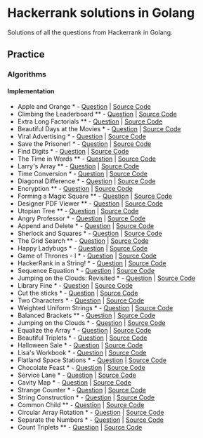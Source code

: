 # Hackerrank solutions in Golang

Solutions of all the questions from Hackerrank in Golang.

## Practice

### Algorithms

#### Implementation
- Apple and Orange * - [Question](https://www.hackerrank.com/challenges/apple-and-orange/problem?isFullScreen=true) | [Source Code](./apple-and-orange/main.go)
- Climbing the Leaderboard ** - [Question](https://www.hackerrank.com/challenges/climbing-the-leaderboard/problem?isFullScreen=true) | [Source Code](./climbing-the-leaderboard/main.go)
- Extra Long Factorials ** - [Question](https://www.hackerrank.com/challenges/extra-long-factorials/problem?isFullScreen=true) | [Source Code](./extra-long-factorials/main.go)
- Beautiful Days at the Movies * - [Question](https://www.hackerrank.com/challenges/beautiful-days-at-the-movies/problem?isFullScreen=true) | [Source Code](./beautiful-days-at-the-movies/main.go)
- Viral Advertising * - [Question](https://www.hackerrank.com/challenges/strange-advertising/problem?isFullScreen=true) | [Source Code](./strange-advertising/main.go)
- Save the Prisoner! * - [Question](https://www.hackerrank.com/challenges/save-the-prisoner/problem?isFullScreen=true) | [Source Code](./save-the-prisoner/main.go)
- Find Digits * - [Question](https://www.hackerrank.com/challenges/find-digits/problem?isFullScreen=true) | [Source Code](./find-digits/main.go)
- The Time in Words ** - [Question](https://www.hackerrank.com/challenges/the-time-in-words/problem?isFullScreen=true) | [Source Code](./the-time-in-words/main.go)
- Larry's Array ** - [Question](https://www.hackerrank.com/challenges/larrys-array/problem?isFullScreen=true) | [Source Code](./larrys-array/main.go)
- Time Conversion * - [Question](https://www.hackerrank.com/challenges/time-conversion/problem?isFullScreen=true) | [Source Code](./time-conversion/main.go)
- Diagonal Difference * - [Question](https://www.hackerrank.com/challenges/diagonal-difference/problem) | [Source Code](./diagonal-difference/main.go)
- Encryption ** - [Question](https://www.hackerrank.com/challenges/encryption/problem?isFullScreen=true) | [Source Code](./encryption/main.go)
- Forming a Magic Square ** - [Question](https://www.hackerrank.com/challenges/magic-square-forming/problem?isFullScreen=true) | [Source Code](./magic-square-forming/main.go)
- Designer PDF Viewer ** - [Question](https://www.hackerrank.com/challenges/designer-pdf-viewer/problem?isFullScreen=true) | [Source Code](./designer-pdf-viewer/main.go)
- Utopian Tree ** - [Question](https://www.hackerrank.com/challenges/utopian-tree/problem?isFullScreen=true) | [Source Code](./utopian-tree/main.go)
- Angry Professor * - [Question](https://www.hackerrank.com/challenges/angry-professor/problem?isFullScreen=true) | [Source Code](./angry-professor/main.go)
- Append and Delete * - [Question](https://www.hackerrank.com/challenges/append-and-delete/problem?isFullScreen=true) | [Source Code](./append-and-delete/main.go)
- Sherlock and Squares * - [Question](https://www.hackerrank.com/challenges/sherlock-and-squares/problem?isFullScreen=true) | [Source Code](./sherlock-and-squares/main.go)
- The Grid Search ** - [Question](https://www.hackerrank.com/challenges/the-grid-search/problem?isFullScreen=true) | [Source Code](./the-grid-search/main.go)
- Happy Ladybugs * - [Question](https://www.hackerrank.com/challenges/happy-ladybugs/problem?isFullScreen=true) | [Source Code](./happy-ladybugs/main.go)
- Game of Thrones - I * - [Question](https://www.hackerrank.com/challenges/game-of-thrones/problem?isFullScreen=true) | [Source Code](./game-of-thrones/main.go)
- HackerRank in a String! * - [Question](https://www.hackerrank.com/challenges/hackerrank-in-a-string/problem?isFullScreen=true) | [Source Code](./hackerrank-in-a-string/main.go)
- Sequence Equation * - [Question](https://www.hackerrank.com/challenges/permutation-equation/problem?isFullScreen=true) | [Source Code](./permutation-equation/main.go)
- Jumping on the Clouds: Revisited * - [Question](https://www.hackerrank.com/challenges/jumping-on-the-clouds-revisited/problem?isFullScreen=true) | [Source Code](./jumping-on-the-clouds-revisited/main.go)
- Library Fine * - [Question](https://www.hackerrank.com/challenges/library-fine/problem?isFullScreen=true) | [Source Code](./library-fine/main.go)
- Cut the sticks * - [Question](https://www.hackerrank.com/challenges/cut-the-sticks/problem?isFullScreen=true) | [Source Code](./cut-the-sticks/main.go)
- Two Characters * - [Question](https://www.hackerrank.com/challenges/two-characters/problem?isFullScreen=true) | [Source Code](./two-characters/main.go)
- Weighted Uniform Strings * - [Question](https://www.hackerrank.com/challenges/weighted-uniform-string/problem?isFullScreen=true) | [Source Code](./weighted-uniform-string/main.go)
- Balanced Brackets ** - [Question](https://www.hackerrank.com/challenges/balanced-brackets/problem?isFullScreen=true) | [Source Code](./balanced-brackets/main.go)
- Jumping on the Clouds * - [Question](https://www.hackerrank.com/challenges/jumping-on-the-clouds/problem?isFullScreen=true) | [Source Code](./jumping-on-the-clouds/jumping_on_clouds.go)
- Equalize the Array * - [Question](https://www.hackerrank.com/challenges/equality-in-a-array/problem?isFullScreen=true) | [Source Code](./equality-in-a-array/equality_in_a_array.go)
- Beautiful Triplets * - [Question](https://www.hackerrank.com/challenges/beautiful-triplets/problem?isFullScreen=true) | [Source Code](./beautiful-triplets/beautiful_triplets.go)
- Halloween Sale * - [Question](https://www.hackerrank.com/challenges/halloween-sale/problem?isFullScreen=true) | [Source Code](./halloween-sale/halloween_sale.go)
- Lisa's Workbook * - [Question](https://www.hackerrank.com/challenges/lisa-workbook/problem?isFullScreen=true) | [Source Code](./lisa-workbook/workbook.go)
- Flatland Space Stations * - [Question](https://www.hackerrank.com/challenges/flatland-space-stations/problem?isFullScreen=true) | [Source Code](./flatland-space-stations/flatland-space-stations.go)
- Chocolate Feast * - [Question](https://www.hackerrank.com/challenges/chocolate-feast/problem?isFullScreen=true) | [Source Code](./chocolate-feast/chocolate-feast.go)
- Service Lane * - [Question](https://www.hackerrank.com/challenges/service-lane/problem?isFullScreen=true) | [Source Code](./service-lane/service-lane.go)
- Cavity Map * - [Question](https://www.hackerrank.com/challenges/cavity-map/problem?isFullScreen=true) | [Source Code](./cavity-map/cavity-map.go)
- Strange Counter * - [Question](https://www.hackerrank.com/challenges/strange-code/problem?isFullScreen=true) | [Source Code](./strange-code/strange-code.go)
- String Construction * - [Question](https://www.hackerrank.com/challenges/string-construction/problem?isFullScreen=true) | [Source Code](./string-construction/string-construction.go)
- Common Child ** - [Question](https://www.hackerrank.com/challenges/common-child/problem?isFullScreen=true) | [Source Code](./common-child/common-child.go)
- Circular Array Rotation * - [Question](https://www.hackerrank.com/challenges/circular-array-rotation/problem?isFullScreen=true) | [Source Code](./circular-array-rotation/circular-array-rotation.go)
- Separate the Numbers * - [Question](https://www.hackerrank.com/challenges/separate-the-numbers/problem?isFullScreen=true) | [Source Code](./separate-the-numbers/separate-the-numbers.go)
- Count Triplets ** - [Question](https://www.hackerrank.com/challenges/count-triplets-1/problem?isFullScreen=true) | [Source Code](./count-triplets-1/count-triplets-1.go)

